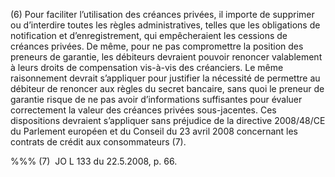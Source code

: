 (6) Pour faciliter l’utilisation des créances privées, il importe de supprimer ou d’interdire toutes les règles administratives, telles que les obligations de notification et d’enregistrement, qui empêcheraient les cessions de créances privées. De même, pour ne pas compromettre la position des preneurs de garantie, les débiteurs devraient pouvoir renoncer valablement à leurs droits de compensation vis-à-vis des créanciers. Le même raisonnement devrait s’appliquer pour justifier la nécessité de permettre au débiteur de renoncer aux règles du secret bancaire, sans quoi le preneur de garantie risque de ne pas avoir d’informations suffisantes pour évaluer correctement la valeur des créances privées sous-jacentes. Ces dispositions devraient s’appliquer sans préjudice de la directive 2008/48/CE du Parlement européen et du Conseil du 23 avril 2008 concernant les contrats de crédit aux consommateurs (7).

%%% (7)  JO L 133 du 22.5.2008, p. 66.